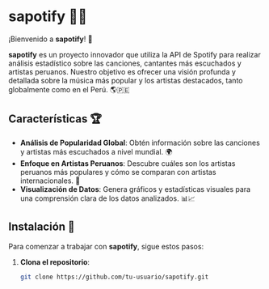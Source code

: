 # sapotify 🐸🎵

¡Bienvenido a **sapotify**! 🐸

**sapotify** es un proyecto innovador que utiliza la API de Spotify para realizar análisis estadístico sobre las canciones, cantantes más escuchados y artistas peruanos. Nuestro objetivo es ofrecer una visión profunda y detallada sobre la música más popular y los artistas destacados, tanto globalmente como en el Perú. 🌎🇵🇪

## Características 🏆

- **Análisis de Popularidad Global**: Obtén información sobre las canciones y artistas más escuchados a nivel mundial. 🌍
- **Enfoque en Artistas Peruanos**: Descubre cuáles son los artistas peruanos más populares y cómo se comparan con artistas internacionales. 🎤
- **Visualización de Datos**: Genera gráficos y estadísticas visuales para una comprensión clara de los datos analizados. 📊📈

## Instalación 🚀

Para comenzar a trabajar con **sapotify**, sigue estos pasos:

1. **Clona el repositorio**:

   ```bash
   git clone https://github.com/tu-usuario/sapotify.git
